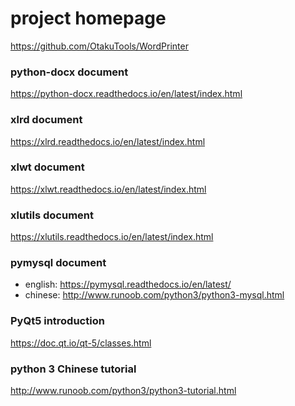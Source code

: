 # project homepage

https://github.com/OtakuTools/WordPrinter



### python-docx document

https://python-docx.readthedocs.io/en/latest/index.html

### xlrd document

https://xlrd.readthedocs.io/en/latest/index.html

### xlwt document

https://xlwt.readthedocs.io/en/latest/index.html

### xlutils document

https://xlutils.readthedocs.io/en/latest/index.html



### pymysql document

-   english: https://pymysql.readthedocs.io/en/latest/
-   chinese: http://www.runoob.com/python3/python3-mysql.html



### PyQt5 introduction

https://doc.qt.io/qt-5/classes.html



### python 3 Chinese tutorial

http://www.runoob.com/python3/python3-tutorial.html
